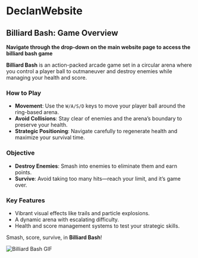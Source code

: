 # DeclanWebsite
## Billiard Bash: Game Overview

**Navigate through the drop-down on the main website page to access the billiard bash game**

**Billiard Bash** is an action-packed arcade game set in a circular arena where you control a player ball to outmaneuver and destroy enemies while managing your health and score.

### How to Play
- **Movement**: Use the `W/A/S/D` keys to move your player ball around the ring-based arena.
- **Avoid Collisions**: Stay clear of enemies and the arena’s boundary to preserve your health.
- **Strategic Positioning**: Navigate carefully to regenerate health and maximize your survival time.

### Objective
- **Destroy Enemies**: Smash into enemies to eliminate them and earn points.
- **Survive**: Avoid taking too many hits—reach your limit, and it’s game over.

### Key Features
- Vibrant visual effects like trails and particle explosions.
- A dynamic arena with escalating difficulty.
- Health and score management systems to test your strategic skills.

Smash, score, survive, in **Billiard Bash**!

![Billiard Bash GIF](https://media3.giphy.com/media/v1.Y2lkPTc5MGI3NjExN3FzdWFuaTIwcnM2cjJvdzUzd3YzMHc5Y2x5MHE2djMwMXAzbTk1ciZlcD12MV9pbnRlcm5hbF9naWZfYnlfaWQmY3Q9Zw/Yvg9KlopIE3cvX9xmN/giphy.webp)
